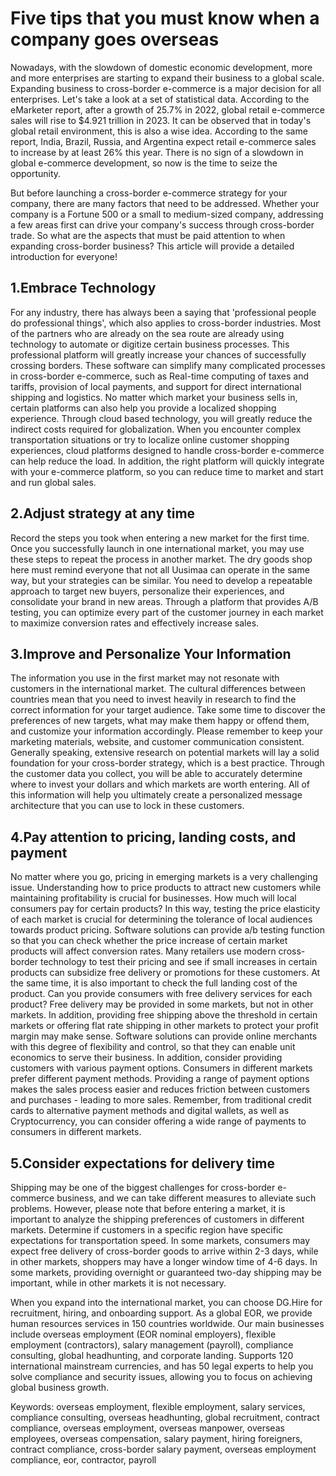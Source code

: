 # Five tips that you must know when a company goes overseas

Nowadays, with the slowdown of domestic economic development, more and more enterprises are starting to expand their business to a global scale. Expanding business to cross-border e-commerce is a major decision for all enterprises. Let's take a look at a set of statistical data. According to the eMarketer report, after a growth of 25.7% in 2022, global retail e-commerce sales will rise to $4.921 trillion in 2023. It can be observed that in today's global retail environment, this is also a wise idea. According to the same report, India, Brazil, Russia, and Argentina expect retail e-commerce sales to increase by at least 26% this year. There is no sign of a slowdown in global e-commerce development, so now is the time to seize the opportunity.

But before launching a cross-border e-commerce strategy for your company, there are many factors that need to be addressed. Whether your company is a Fortune 500 or a small to medium-sized company, addressing a few areas first can drive your company's success through cross-border trade. So what are the aspects that must be paid attention to when expanding cross-border business? This article will provide a detailed introduction for everyone!

## 1.Embrace Technology

For any industry, there has always been a saying that 'professional people do professional things', which also applies to cross-border industries. Most of the partners who are already on the sea route are already using technology to automate or digitize certain business processes. This professional platform will greatly increase your chances of successfully crossing borders. These software can simplify many complicated processes in cross-border e-commerce, such as Real-time computing of taxes and tariffs, provision of local payments, and support for direct international shipping and logistics. No matter which market your business sells in, certain platforms can also help you provide a localized shopping experience. Through cloud based technology, you will greatly reduce the indirect costs required for globalization. When you encounter complex transportation situations or try to localize online customer shopping experiences, cloud platforms designed to handle cross-border e-commerce can help reduce the load. In addition, the right platform will quickly integrate with your e-commerce platform, so you can reduce time to market and start and run global sales.

## 2.Adjust strategy at any time

Record the steps you took when entering a new market for the first time. Once you successfully launch in one international market, you may use these steps to repeat the process in another market. The dry goods shop here must remind everyone that not all Uusimaa can operate in the same way, but your strategies can be similar. You need to develop a repeatable approach to target new buyers, personalize their experiences, and consolidate your brand in new areas. Through a platform that provides A/B testing, you can optimize every part of the customer journey in each market to maximize conversion rates and effectively increase sales.

## 3.Improve and Personalize Your Information

The information you use in the first market may not resonate with customers in the international market. The cultural differences between countries mean that you need to invest heavily in research to find the correct information for your target audience. Take some time to discover the preferences of new targets, what may make them happy or offend them, and customize your information accordingly. Please remember to keep your marketing materials, website, and customer communication consistent. Generally speaking, extensive research on potential markets will lay a solid foundation for your cross-border strategy, which is a best practice. Through the customer data you collect, you will be able to accurately determine where to invest your dollars and which markets are worth entering. All of this information will help you ultimately create a personalized message architecture that you can use to lock in these customers.

## 4.Pay attention to pricing, landing costs, and payment

No matter where you go, pricing in emerging markets is a very challenging issue. Understanding how to price products to attract new customers while maintaining profitability is crucial for businesses. How much will local consumers pay for certain products? In this way, testing the price elasticity of each market is crucial for determining the tolerance of local audiences towards product pricing. Software solutions can provide a/b testing function so that you can check whether the price increase of certain market products will affect conversion rates. Many retailers use modern cross-border technology to test their pricing and see if small increases in certain products can subsidize free delivery or promotions for these customers. At the same time, it is also important to check the full landing cost of the product. Can you provide consumers with free delivery services for each product? Free delivery may be provided in some markets, but not in other markets. In addition, providing free shipping above the threshold in certain markets or offering flat rate shipping in other markets to protect your profit margin may make sense. Software solutions can provide online merchants with this degree of flexibility and control, so that they can enable unit economics to serve their business. In addition, consider providing customers with various payment options. Consumers in different markets prefer different payment methods. Providing a range of payment options makes the sales process easier and reduces friction between customers and purchases - leading to more sales. Remember, from traditional credit cards to alternative payment methods and digital wallets, as well as Cryptocurrency, you can consider offering a wide range of payments to consumers in different markets.

## 5.Consider expectations for delivery time

Shipping may be one of the biggest challenges for cross-border e-commerce business, and we can take different measures to alleviate such problems. However, please note that before entering a market, it is important to analyze the shipping preferences of customers in different markets. Determine if customers in a specific region have specific expectations for transportation speed. In some markets, consumers may expect free delivery of cross-border goods to arrive within 2-3 days, while in other markets, shoppers may have a longer window time of 4-6 days. In some markets, providing overnight or guaranteed two-day shipping may be important, while in other markets it is not necessary.

When you expand into the international market, you can choose DG.Hire for recruitment, hiring, and onboarding support. As a global EOR, we provide human resources services in 150 countries worldwide. Our main businesses include overseas employment (EOR nominal employers), flexible employment (contractors), salary management (payroll), compliance consulting, global headhunting, and corporate landing. Supports 120 international mainstream currencies, and has 50 legal experts to help you solve compliance and security issues, allowing you to focus on achieving global business growth.

Keywords: overseas employment, flexible employment, salary services, compliance consulting, overseas headhunting, global recruitment, contract compliance, overseas employment, overseas manpower, overseas employees, overseas compensation, salary payment, hiring foreigners, contract compliance, cross-border salary payment, overseas employment compliance, eor, contractor, payroll